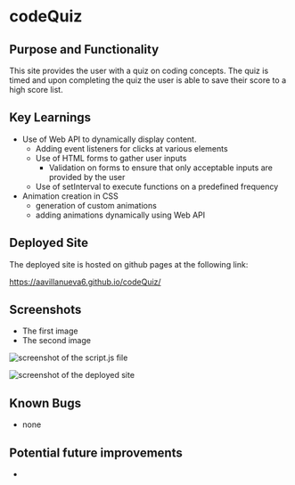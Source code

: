 # codeQuiz

## Purpose and Functionality

This site provides the user with a quiz on coding concepts. The quiz is timed and upon completing the quiz the user is able to save their score to a high score list.

## Key Learnings

- Use of Web API to dynamically display content.
  - Adding event listeners for clicks at various elements
  - Use of HTML forms to gather user inputs
    - Validation on forms to ensure that only acceptable inputs are provided by the user
  - Use of setInterval to execute functions on a predefined frequency
- Animation creation in CSS
  - generation of custom animations
  - adding animations dynamically using Web API

## Deployed Site

The deployed site is hosted on github pages at the following link:

https://aavillanueva6.github.io/codeQuiz/

## Screenshots

- The first image
- The second image

![screenshot of the script.js file]()

![screenshot of the deployed site]()

## Known Bugs

- none

## Potential future improvements

-
